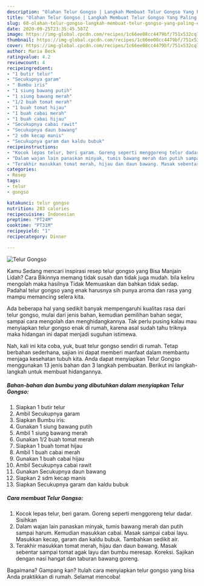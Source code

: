 ```yaml
---
description: "Olahan Telur Gongso | Langkah Membuat Telur Gongso Yang Paling Enak"
title: "Olahan Telur Gongso | Langkah Membuat Telur Gongso Yang Paling Enak"
slug: 60-olahan-telur-gongso-langkah-membuat-telur-gongso-yang-paling-enak
date: 2020-09-25T23:35:45.507Z
image: https://img-global.cpcdn.com/recipes/1c66ee08cc4479bf/751x532cq70/telur-gongso-foto-resep-utama.jpg
thumbnail: https://img-global.cpcdn.com/recipes/1c66ee08cc4479bf/751x532cq70/telur-gongso-foto-resep-utama.jpg
cover: https://img-global.cpcdn.com/recipes/1c66ee08cc4479bf/751x532cq70/telur-gongso-foto-resep-utama.jpg
author: Maria Beck
ratingvalue: 4.2
reviewcount: 4
recipeingredient:
- "1 butir telur"
- "Secukupnya garam"
- " Bumbu iris"
- "1 siung bawang putih"
- "1 siung bawang merah"
- "1/2 buah tomat merah"
- "1 buah tomat hijau"
- "1 buah cabai merah"
- "1 buah cabai hijau"
- "Secukupnya cabai rawit"
- "Secukupnya daun bawang"
- "2 sdm kecap manis"
- "Secukupnya garam dan kaldu bubuk"
recipeinstructions:
- "Kocok lepas telur, beri garam. Goreng seperti menggoreng telur dadar. Sisihkan"
- "Dalam wajan lain panaskan minyak, tumis bawang merah dan putih sampai harum. Kemudian masukkan cabai. Masak sampai cabai layu. Masukkan kecap, garam dan kaldu bubuk. Tambahkan sedikit air."
- "Terakhir masukkan tomat merah, hijau dan daun bawang. Masak sebentar sampai tomat agak layu dan bumbu meresap. Koreksi. Sajikan dengan nasi hangat dan taburan bawang goreng."
categories:
- Resep
tags:
- telur
- gongso

katakunci: telur gongso 
nutrition: 283 calories
recipecuisine: Indonesian
preptime: "PT24M"
cooktime: "PT31M"
recipeyield: "1"
recipecategory: Dinner

---
```



![Telur Gongso](https://img-global.cpcdn.com/recipes/1c66ee08cc4479bf/751x532cq70/telur-gongso-foto-resep-utama.jpg)

Kamu Sedang mencari inspirasi resep telur gongso yang Bisa Manjain Lidah? Cara Bikinnya memang tidak susah dan tidak juga mudah. bila keliru mengolah maka hasilnya Tidak Memuaskan dan bahkan tidak sedap. Padahal telur gongso yang enak harusnya sih punya aroma dan rasa yang mampu memancing selera kita.

Ada beberapa hal yang sedikit banyak mempengaruhi kualitas rasa dari telur gongso, mulai dari jenis bahan, kemudian pemilihan bahan segar, sampai cara mengolah dan menghidangkannya. Tak perlu pusing kalau mau menyiapkan telur gongso enak di rumah, karena asal sudah tahu triknya maka hidangan ini dapat menjadi suguhan istimewa.




Nah, kali ini kita coba, yuk, buat telur gongso sendiri di rumah. Tetap berbahan sederhana, sajian ini dapat memberi manfaat dalam membantu menjaga kesehatan tubuh kita. Anda dapat menyiapkan Telur Gongso menggunakan 13 jenis bahan dan 3 langkah pembuatan. Berikut ini langkah-langkah untuk membuat hidangannya.

<!--inarticleads1-->

##### Bahan-bahan dan bumbu yang dibutuhkan dalam menyiapkan Telur Gongso:

1. Siapkan 1 butir telur
1. Ambil Secukupnya garam
1. Siapkan  Bumbu iris:
1. Gunakan 1 siung bawang putih
1. Ambil 1 siung bawang merah
1. Gunakan 1/2 buah tomat merah
1. Siapkan 1 buah tomat hijau
1. Ambil 1 buah cabai merah
1. Gunakan 1 buah cabai hijau
1. Ambil Secukupnya cabai rawit
1. Gunakan Secukupnya daun bawang
1. Siapkan 2 sdm kecap manis
1. Siapkan Secukupnya garam dan kaldu bubuk




<!--inarticleads2-->

##### Cara membuat Telur Gongso:

1. Kocok lepas telur, beri garam. Goreng seperti menggoreng telur dadar. Sisihkan
1. Dalam wajan lain panaskan minyak, tumis bawang merah dan putih sampai harum. Kemudian masukkan cabai. Masak sampai cabai layu. Masukkan kecap, garam dan kaldu bubuk. Tambahkan sedikit air.
1. Terakhir masukkan tomat merah, hijau dan daun bawang. Masak sebentar sampai tomat agak layu dan bumbu meresap. Koreksi. Sajikan dengan nasi hangat dan taburan bawang goreng.




Bagaimana? Gampang kan? Itulah cara menyiapkan telur gongso yang bisa Anda praktikkan di rumah. Selamat mencoba!
